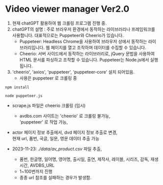 # Video viewer manager Ver2.0

1. 현재 chatGPT 활용하여 웹 크롤링 프로그램 진행 중.
2. chatGPT의 설명 : 주로 브라우저 환경에서 동작하는 라이브러리나 프레임워크를 사용합니다. 대표적으로는 Puppeteer와 Cheerio가 있습니다.
	- Puppeteer: Headless Chrome을 사용하여 브라우저 상에서 동작하는 라이브러리입니다. 웹 페이지를 열고 조작하며 데이터를 수집할 수 있습니다.
	- Cheerio: 서버 사이드에서 동작하는 라이브러리로, jQuery 문법을 사용하여 HTML 문서를 파싱하고 조작할 수 있습니다. Puppeteer는 Node.js에서 실행됩니다.
3. 'cheerio', 'axios', 'puppeteer', 'puppeteer-core' 설치 되어있음.
	- 사용은 puppeteer 로 크롤링 중

```
npm install

node puppeteer.js
```

- scrape.js 파일은 cheerio 크롤링 (임시)
	- avdbs.com 사이트는 'cheerio' 로 크롤링 불가능,  
  'puppeteer' 로 작업 가능,

- actor 페이지 정보 추출에서, dvd 페이지 정보 추출로 변경,  
  현재 url, 품번, 국글, 일문, 영문 데이터 추출 가능

- 2023-11-23: *./data/av_product.csv* 파일 추출,  
	- 품번, 한글명, 일어명, 영어명, 출시일, 출연, 제작사, 레이블, 시리즈, 감독, 재생시간, AVDBS_URL
	- 1~100번까지 진행
	- 종종 url 참조를 실패하는 경우가 발생함.